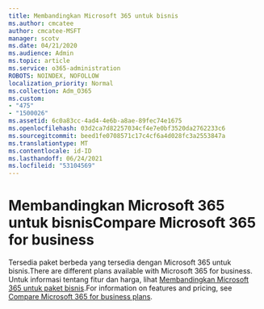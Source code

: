 ```yaml
---
title: Membandingkan Microsoft 365 untuk bisnis
ms.author: cmcatee
author: cmcatee-MSFT
manager: scotv
ms.date: 04/21/2020
ms.audience: Admin
ms.topic: article
ms.service: o365-administration
ROBOTS: NOINDEX, NOFOLLOW
localization_priority: Normal
ms.collection: Adm_O365
ms.custom:
- "475"
- "1500026"
ms.assetid: 6c0a83cc-4ad4-4e6b-a8ae-89fec74e1675
ms.openlocfilehash: 03d2ca7d82257034cf4e7e0bf3520da2762233c6
ms.sourcegitcommit: beed1fe0708571c17c4cf6a4d028fc3a2553847a
ms.translationtype: MT
ms.contentlocale: id-ID
ms.lasthandoff: 06/24/2021
ms.locfileid: "53104569"
---
```

# <a name="compare-microsoft-365-for-business"></a><span data-ttu-id="eb372-102">Membandingkan Microsoft 365 untuk bisnis</span><span class="sxs-lookup"><span data-stu-id="eb372-102">Compare Microsoft 365 for business</span></span>

<span data-ttu-id="eb372-103">Tersedia paket berbeda yang tersedia dengan Microsoft 365 untuk bisnis.</span><span class="sxs-lookup"><span data-stu-id="eb372-103">There are different plans available with Microsoft 365 for business.</span></span> <span data-ttu-id="eb372-104">Untuk informasi tentang fitur dan harga, lihat [Membandingkan Microsoft 365 untuk paket bisnis](https://www.microsoft.com/microsoft-365/business/compare-all-microsoft-365-business-products).</span><span class="sxs-lookup"><span data-stu-id="eb372-104">For information on features and pricing, see [Compare Microsoft 365 for business plans](https://www.microsoft.com/microsoft-365/business/compare-all-microsoft-365-business-products).</span></span>  